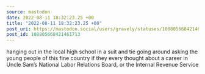 ```yaml
---
source: mastodon
date: 2022-08-11 18:32:23.25 +00
title: "2022-08-11 18:32:23.25 +00"
post_uri: https://mastodon.social/users/gravely/statuses/108805668421461713
post_id: 108805668421461713
---
```

hanging out in the local high school in a suit and tie going around asking the young people of this fine country if they every thought about a career in Uncle Sam’s National Labor Relations Board, or the Internal Revenue Service


